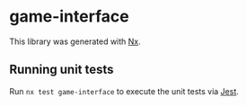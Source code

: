 # game-interface

This library was generated with [Nx](https://nx.dev).

## Running unit tests

Run `nx test game-interface` to execute the unit tests via [Jest](https://jestjs.io).
